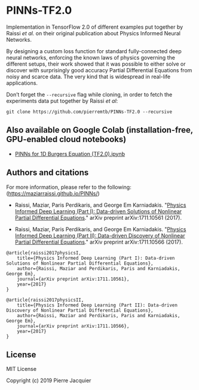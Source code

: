 # PINNs-TF2.0
Implementation in TensorFlow 2.0 of different examples put together by Raissi _et al._ on their original publication about Physics Informed Neural Networks.

By designing a custom loss function for standard fully-connected deep neural networks, enforcing the known laws of physics governing the different setups, their work showed that it was possible to either solve or discover with surprisingly good accuracy Partial Differential Equations from noisy and scarce  data. The very kind that is widespread in real-life applications.

Don’t forget the `--recursive` flag while cloning, in order to fetch the experiments data put together by Raissi _et al_:
```console
git clone https://github.com/pierremtb/PINNs-TF2.0 --recursive
```

## Also available on Google Colab (installation-free, GPU-enabled cloud notebooks)
- [PINNs for 1D Burgers Equation (TF2.0).ipynb](https://colab.research.google.com/drive/1lo7Kf8zTb-DF_MjkO8Y07sYELnX3BNUR)

## Authors and citations
For more information, please refer to the following: (https://maziarraissi.github.io/PINNs/)

  - Raissi, Maziar, Paris Perdikaris, and George Em Karniadakis. "[Physics Informed Deep Learning (Part I): Data-driven Solutions of Nonlinear Partial Differential Equations](https://arxiv.org/abs/1711.10561)." arXiv preprint arXiv:1711.10561 (2017).
  
  - Raissi, Maziar, Paris Perdikaris, and George Em Karniadakis. "[Physics Informed Deep Learning (Part II): Data-driven Discovery of Nonlinear Partial Differential Equations](https://arxiv.org/abs/1711.10566)." arXiv preprint arXiv:1711.10566 (2017).

```
@article{raissi2017physicsI,
    title={Physics Informed Deep Learning (Part I): Data-driven Solutions of Nonlinear Partial Differential Equations},
    author={Raissi, Maziar and Perdikaris, Paris and Karniadakis, George Em},
    journal={arXiv preprint arXiv:1711.10561},
    year={2017}
}

@article{raissi2017physicsII,
    title={Physics Informed Deep Learning (Part II): Data-driven Discovery of Nonlinear Partial Differential Equations},
    author={Raissi, Maziar and Perdikaris, Paris and Karniadakis, George Em},
    journal={arXiv preprint arXiv:1711.10566},
    year={2017}
}
```

## License
MIT License

Copyright (c) 2019 Pierre Jacquier
